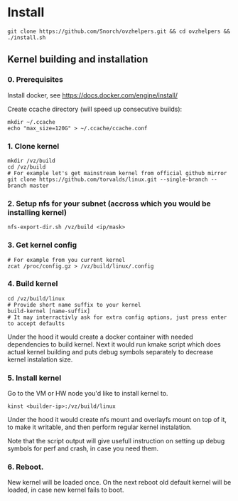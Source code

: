 # Install ##

```
git clone https://github.com/Snorch/ovzhelpers.git && cd ovzhelpers && ./install.sh
```

## Kernel building and installation

### 0. Prerequisites

Install docker, see https://docs.docker.com/engine/install/

Create ccache directory (will speed up consecutive builds):

```
mkdir ~/.ccache
echo "max_size=120G" > ~/.ccache/ccache.conf
```

### 1. Clone kernel
```
mkdir /vz/build
cd /vz/build
# For example let's get mainstream kernel from official github mirror
git clone https://github.com/torvalds/linux.git --single-branch --branch master
```

### 2. Setup nfs for your subnet (accross which you would be installing kernel)
```
nfs-export-dir.sh /vz/build <ip/mask>
```

### 3. Get kernel config
```
# For example from you current kernel
zcat /proc/config.gz > /vz/build/linux/.config
```

### 4. Build kernel
```
cd /vz/build/linux
# Provide short name suffix to your kernel
build-kernel [name-suffix]
# It may interractivly ask for extra config options, just press enter to accept defaults
```

Under the hood it would create a docker container with needed dependencies to build kernel. Next it would run kmake script which does actual kernel building and puts debug symbols separately to decrease kernel instalation size.

### 5. Install kernel

Go to the VM or HW node you'd like to install kernel to.
```
kinst <builder-ip>:/vz/build/linux
```

Under the hood it would create nfs mount and overlayfs mount on top of it, to make it writable, and then perform regular kernel instalation.

Note that the script output will give usefull instruction on setting up debug symbols for perf and crash, in case you need them.

### 6. Reboot.

New kernel will be loaded once. On the next reboot old default kernel will be loaded, in case new kernel fails to boot.
